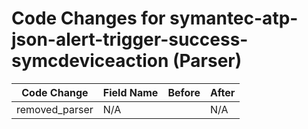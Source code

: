 # Code Changes for symantec-atp-json-alert-trigger-success-symcdeviceaction (Parser)

| Code Change | Field Name | Before | After |
|-------------|------------|--------|-------|
| removed_parser | N/A |  | N/A |